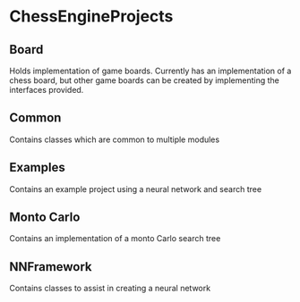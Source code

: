 # ChessEngineProjects

## Board

Holds implementation of game boards. Currently has an implementation of a chess board, but other game boards can be created by implementing the interfaces provided.

## Common

Contains classes which are common to multiple modules

## Examples

Contains an example project using a neural network and search tree

## Monto Carlo

Contains an implementation of a monto Carlo search tree

## NNFramework

Contains classes to assist in creating a neural network 

